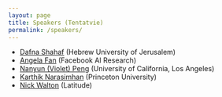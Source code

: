 ```yaml
---
layout: page
title: Speakers (Tentatvie)
permalink: /speakers/
---
```


* [Dafna Shahaf](http://www.hyadatalab.com/) (Hebrew University of Jerusalem)
* [Angela Fan](https://ai.facebook.com/people/angela-fan) (Facebook AI Research)
* [Nanyun (Violet) Peng](https://vnpeng.net/) (University of California, Los Angeles)
* [Karthik Narasimhan](https://www.cs.princeton.edu/~karthikn/) (Princeton University)
* [Nick Walton](https://latitude.io/) (Latitude)
